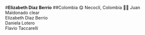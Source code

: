 #**Elizabeth Diaz Berrio**
##Colombia  :yum:
Necoclí, Colombia :surfing_man:
Juan Maldonado clear  
Elizabeth Diaz Berrio  
Daniela Lotero  
Flavio Taccarelli  

